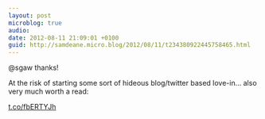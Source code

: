 ```yaml
---
layout: post
microblog: true
audio: 
date: 2012-08-11 21:09:01 +0100
guid: http://samdeane.micro.blog/2012/08/11/t234380922445758465.html
---
```

@sgaw thanks! 

At the risk of starting some sort of hideous blog/twitter based love-in… also very much worth a read:

[t.co/fbERTYJh](http://t.co/fbERTYJh)
